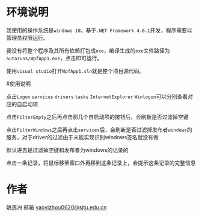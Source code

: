 # 环境说明

我使用的操作系统是`windows 10`，基于`.NET Framework 4.6.1`开发，程序需要以管理员权限运行。

我没有将整个程序及其所有依赖打包成`exe`，编译生成的`exe`文件路径为`autoruns/WpfApp1.exe`，点击即可运行。

使用`visual studio`打开`WpfApp1.sln`就是整个项目源代码。

#使用说明

点击`Logon` `services` `drivers` `tasks` `InternetExplorer` `Winlogon`可以分别查看对应的自启动项

点击`FilterEmpty`之后再点击那几个自启动项的按钮后，会刷新是否过滤掉空键

点击`FilterWindows`之后再点击`services`后，会刷新是否过滤掉发布者`windows`的服务，对于driver的过滤由于未能实现识别windows签名就没有做

默认进去是过滤掉空键和发布者为windows的记录的

点击一条记录，将鼠标移至窗口外再移到这条记录上，会提示这条记录的完整信息

# 作者

姚逸洲 邮箱 yaoyizhou0620@sjtu.edu.cn



